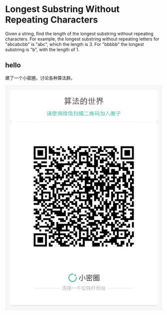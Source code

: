 # Longest Substring Without Repeating Characters 

Given a string, find the length of the longest substring without repeating characters. For example, the longest substring without repeating letters for "abcabcbb" is "abc", which the length is 3. For "bbbbb" the longest substring is "b", with the length of 1.



## hello

建了一个小密圈，讨论各种算法群。  

![小密圈](../../suanfa_xiaomiquan.jpg)

